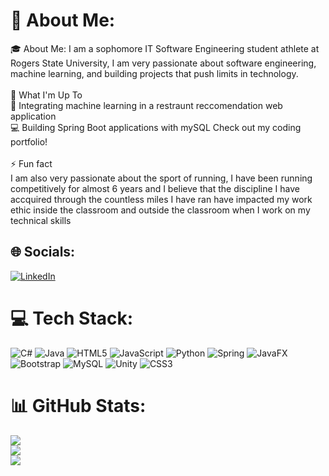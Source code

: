 # 💫 About Me:
🎓 About Me: I am a sophomore IT Software Engineering student athlete at Rogers State University, I am very passionate about software engineering, machine learning, and building projects that push limits in technology.<br><br>🚀 What I'm Up To <br>🤖 Integrating machine learning in a restraunt reccomendation web application <br>💻 Building Spring Boot applications with mySQL Check out my coding portfolio!<br><br>⚡ Fun fact<br>I am also very passionate about the sport of running, I have been running competitively for almost 6 years and I believe that the discipline I have accquired through the countless miles I have ran have impacted my work ethic inside the classroom and outside the classroom when I work on my technical skills


## 🌐 Socials:
[![LinkedIn](https://img.shields.io/badge/LinkedIn-%230077B5.svg?logo=linkedin&logoColor=white)](https://linkedin.com/in/clint-stapleton-73284a2b8) 

# 💻 Tech Stack:
![C#](https://img.shields.io/badge/c%23-%23239120.svg?style=for-the-badge&logo=csharp&logoColor=white) ![Java](https://img.shields.io/badge/java-%23ED8B00.svg?style=for-the-badge&logo=openjdk&logoColor=white) ![HTML5](https://img.shields.io/badge/html5-%23E34F26.svg?style=for-the-badge&logo=html5&logoColor=white) ![JavaScript](https://img.shields.io/badge/javascript-%23323330.svg?style=for-the-badge&logo=javascript&logoColor=%23F7DF1E) ![Python](https://img.shields.io/badge/python-3670A0?style=for-the-badge&logo=python&logoColor=ffdd54) ![Spring](https://img.shields.io/badge/spring-%236DB33F.svg?style=for-the-badge&logo=spring&logoColor=white) ![JavaFX](https://img.shields.io/badge/javafx-%23FF0000.svg?style=for-the-badge&logo=javafx&logoColor=white) ![Bootstrap](https://img.shields.io/badge/bootstrap-%238511FA.svg?style=for-the-badge&logo=bootstrap&logoColor=white) ![MySQL](https://img.shields.io/badge/mysql-4479A1.svg?style=for-the-badge&logo=mysql&logoColor=white) ![Unity](https://img.shields.io/badge/unity-%23000000.svg?style=for-the-badge&logo=unity&logoColor=white) ![CSS3](https://img.shields.io/badge/css3-%231572B6.svg?style=for-the-badge&logo=css3&logoColor=white)
# 📊 GitHub Stats:
![](https://github-readme-stats.vercel.app/api?username=clintms121&theme=dark&hide_border=true&include_all_commits=false&count_private=false)<br/>
![](https://github-readme-streak-stats.herokuapp.com/?user=clintms121&theme=dark&hide_border=true)<br/>
![](https://github-readme-stats.vercel.app/api/top-langs/?username=clintms121&theme=dark&hide_border=true&include_all_commits=false&count_private=false&layout=compact)

<!-- Proudly created with GPRM ( https://gprm.itsvg.in ) -->